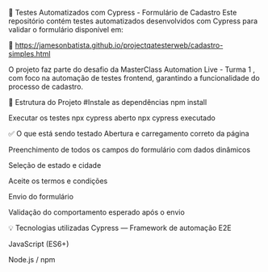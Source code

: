 🚀 Testes Automatizados com Cypress - Formulário de Cadastro
Este repositório contém testes automatizados desenvolvidos com Cypress para validar o formulário disponível em:

🔗 https://jamesonbatista.github.io/projectqatesterweb/cadastro-simples.html

O projeto faz parte do desafio da MasterClass Automation Live - Turma 1 , com foco na automação de testes frontend, garantindo a funcionalidade do processo de cadastro.

📂 Estrutura do Projeto
#Instale as dependências npm install

Executar os testes
npx cypress aberto npx cypress executado

✅ O que está sendo testado
Abertura e carregamento correto da página

Preenchimento de todos os campos do formulário com dados dinâmicos

Seleção de estado e cidade

Aceite os termos e condições

Envio do formulário

Validação do comportamento esperado após o envio

💡 Tecnologias utilizadas
Cypress — Framework de automação E2E

JavaScript (ES6+)

Node.js / npm
